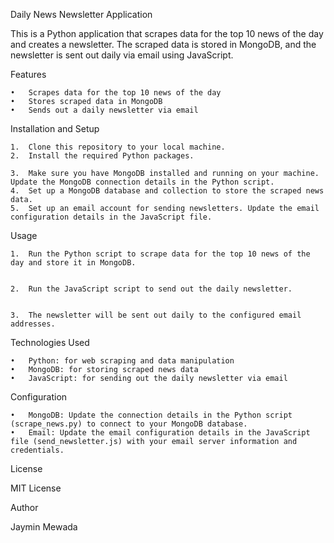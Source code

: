 Daily News Newsletter Application

This is a Python application that scrapes data for the top 10 news of the day and creates a newsletter. The scraped data is stored in MongoDB, and the newsletter is sent out daily via email using JavaScript.

Features

	•	Scrapes data for the top 10 news of the day
	•	Stores scraped data in MongoDB
	•	Sends out a daily newsletter via email

Installation and Setup

	1.	Clone this repository to your local machine.
	2.	Install the required Python packages.

	3.	Make sure you have MongoDB installed and running on your machine. Update the MongoDB connection details in the Python script.
	4.	Set up a MongoDB database and collection to store the scraped news data.
	5.	Set up an email account for sending newsletters. Update the email configuration details in the JavaScript file.

Usage

	1.	Run the Python script to scrape data for the top 10 news of the day and store it in MongoDB.


	2.	Run the JavaScript script to send out the daily newsletter.


	3.	The newsletter will be sent out daily to the configured email addresses.

Technologies Used

	•	Python: for web scraping and data manipulation
	•	MongoDB: for storing scraped news data
	•	JavaScript: for sending out the daily newsletter via email

Configuration

	•	MongoDB: Update the connection details in the Python script (scrape_news.py) to connect to your MongoDB database.
	•	Email: Update the email configuration details in the JavaScript file (send_newsletter.js) with your email server information and credentials.

License

MIT License

Author

Jaymin Mewada
